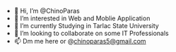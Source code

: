 - 👋 Hi, I’m @ChinoParas
- 👀 I’m interested in Web and Moblie Application
- 🌱 I’m currently Studying in Tarlac State University
- 💞️ I’m looking to collaborate on some IT Professionals
- 📫 Dm me here or @chinoparas5@gmail.com

<!---
ChinoParas/ChinoParas is a ✨ special ✨ repository because its `README.md` (this file) appears on your GitHub profile.
You can click the Preview link to take a look at your changes.
--->
